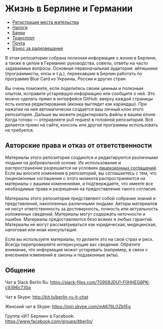 # Жизнь в Берлине и Германии

- [Регистрация места жительства](address-registration.md)
- [Налоги](taxes.md)
- [Банки](banks.md)
- [Транспорт](transport.md)
- [Почта](post.md)
- [Взнос за радиовещание](rundfunkbeitrag.md)

В этом репозитории собрана полезная информация о жизни в Берлине, а также в целом в Германии: руководства, советы, ответы на часто задаваемые вопросы. Основная первоначальная аудитория: айтишники (программисты, опcы и т.д.), переехавшие в Берлин работать по программе Blue Card из Украины, России и других стран.

Вы очень поможете, если поделитесь своим ценным и полезным опытом, исправите устаревшую информацию или сообщите о ней. Это можно сделать прямо в интерфейсе GitHub: вверху каждой страницы есть кнопка редактирования (иконка выглядит как карандаш). При нажатии на неё автоматически создаётся ваш личный клон этого репозитория. Дальше вы можете редактировать файлы в вашем клоне. Когда готово — отправляете pull request в головной репозиторий. Всё делается прямо на сайте, консоль или другие программы использовать не требуется.

## Авторские права и отказ от ответственности

Материалы этого репозитория создаются и редактируются различными людьми на добровольной основе. Их использование и распространение разрешается на условиях [лицензионных соглашений](LICENSE). Если вы вносите изменения в репозиторий, вы соглашаетесь с тем, что лицензионные соглашения с этого момента распространяются на материалы с вашими изменениями, и подтверждаете, что имеете все необходимые права и разрешения на предоставление такого согласия.

Материалы этого репозитория представляют собой собрание знаний и представлений, накопленных различными людьми. Авторы материалов не несут ответственность за достоверность, точность или актуальность изложенных сведений. Материалы могут содержать неточности и ошибки. Материалы предоставляются безо всяких и любых гарантий. Материалы не могут рассматриваться как юридическая, медицинская, налоговая или иная консультация.

Если вы используете материалы, то делаете это на свой страх и риск. Всегда перепроверяйте интересующие вас сведения. Обратите внимание, что информация может устаревать (например, в связи с внесением изменений в законы и подзаконные акты).

## Общение

Чат в Slack Berlin Ru: https://slack-files.com/T09S9JDU1-F0HHEG8PK-c9396c730a

Чат в Skype: http://bit.ly/berlin-ru-it-chat

Женский чат в Skype: https://join.skype.com/mA676LOZb1Eg

Группа «ИТ Берлин» в Facebook: https://www.facebook.com/groups/itberlin/
